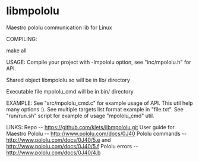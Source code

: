 libmpololu
==========

Maestro pololu communication lib for Linux

COMPILING:
   
   make all

USAGE:
   Compile your project with -lmpololu option, see "inc/mpololu.h" for API.
   
   Shared object libmpololu.so will be in lib/ directory

   Executable file mpololu_cmd will be in bin/ directory

EXAMPLE:
   See "src/mpololu_cmd.c" for example usage of API. This util help many options :).
   See multiple targets list format example in "file.txt".
   See "run/run.sh" script for example of usage "mpololu_cmd" util.
   
LINKS:
   Repo -- https://github.com/klets/libmpololu.git
   User guide for Maestro Pololu -- http://www.pololu.com/docs/0J40
   Pololu commands -- http://www.pololu.com/docs/0J40/5.e and http://www.pololu.com/docs/0J40/5.f
   Pololu errors -- http://www.pololu.com/docs/0J40/4.b